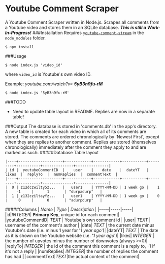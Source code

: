 Youtube Comment Scraper
=================
A Youtube Comment Scraper written in Node.js. Scrapes all comments from a Youtube video and stores them in an SQLite database. ***This is still a Work-In-Progress!***
###Installation
Requires [`youtube-comment-stream`](https://github.com/philbot9/youtube-comment-stream) in the `node_modules` folder.
```
$ npm install
```
###Usage
```
$ node index.js 'video_id'
```
where `video_id` is Youtube's own video ID. 

Example: *youtube.com/watch?v=* ***5yB3n9fu-rM***

```
$ node index.js '5yB3n9fu-rM'
```

###TODO
- Need to update table layout in README. Replies are now in a separate table!

###Output
The database is stored in 'comments.db' in the app's directory. A new table is created for each video in which all of its comments are stored. The comments are ordered chronologically by 'Newest First', except when they are replies to another comment. Replies are stored (themselves chronologically) immediately after the comment they apply to and are marked as such.
#####Database Table layout

```
|----+--------------------+------------+------------+-----------+---------+-----------+--------------+---------------|
| id |  youtubeCommentID  |    user    |    date    |  dateYT   |  likes  |  replyTo  |  numReplies  |  commentText  |
|----+--------------------+------------+------------+-----------+---------+-----------+--------------+---------------|
|  0 | z12dczwilty5z...   |   user1    | YYYY-MM-DD | 1 week go |    1    |    -1     |      1       | "durpadurp"   |
|  1 | z132cziltayYz...   |   user1    | YYYY-MM-DD | 1 week go |    0    |     0     |      0       | "adurpdurp"   |
```

#####Columns
| *Name* | *Type* |  *Description* |
|-----|-----|-----|
|id|_INTEGER_| **Primary Key**, unique id for each comment|
|youtubeCommentID| _TEXT_ | Youtube's own comment id |
|user| _TEXT_ | username of the comment's author |
|date| _TEXT_ | the current date minus Youtube's date (i.e. minus 1 year for '_1 year ago_')|
|dateYT| _TEXT_ | The date as it is shown on the Youtube website (i.e. '_1 year ago_')|
|likes| _INTEGER_ | the number of upvotes minus the number of downvotes (always >=0)|
|replyTo| _INTEGER_ | the id of the comment this comment is a reply to, -1 if it's not a reply |
|numReplies| _INTEGER_| the number of replies the comment has had |
|commentText|_TEXT_|the actual content of the comment|
